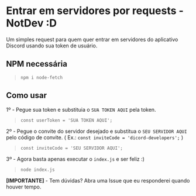 # Entrar em servidores por requests - NotDev :D
Um simples request para quem quer entrar em servidores do aplicativo Discord usando sua token de usuário.

## NPM necessária
> ```BATCH
> npm i node-fetch

## Como usar
1º - Pegue sua token e substituia o `SUA TOKEN AQUI` pela token.
> ```JS
> const userToken = 'SUA TOKEN AQUI';
2º - Pegue o convite do servidor desejado e substitua o `SEU SERVIDOR AQUI` pelo código de convite. ( Ex.: `const inviteCode = 'dicord-developers';` )
> ```JS
> const inviteCode = 'SEU SERVIDOR AQUI';
3º - Agora basta apenas executar o `index.js` e ser feliz :)
> ```BATCH
> node index.js

**[IMPORTANTE]** - Tem dúvidas? Abra uma Issue que eu responderei quando houver tempo.
